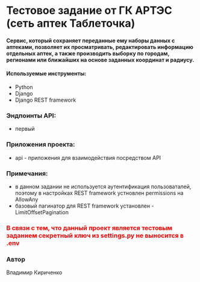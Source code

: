 # Тестовое задание от ГК АРТЭС (сеть аптек Таблеточка)
#### Cервис, который сохраняет переданные ему наборы данных c аптеками, позволяет их просматривать, редактировать информацию отдельных аптек, а также производить выборку по городам, регионами или ближайших на основе заданных координат и радиусу.
#### Используемые инструменты:
- Python
- Django
- Django REST framework

### Эндпоинты API:
- первый

### Приложения проекта:
- api - приложения для взаимодействия посредством API

### Примечания:
- в данном задании не используется аутентификация пользоваталей, поэтому в настройках REST framework устновлен permissions на AllowAny
- базовый пагинатор для REST framework установлен - LimitOffsetPagination

### <span style="color:red"> В связи с тем, что данный проект является тестовым заданием секретный ключ из settings.py не выносится в .env </span>

### Автор
Владимир Кириченко